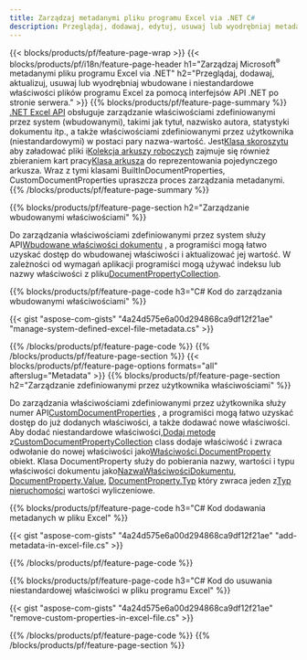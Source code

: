 ```yaml
---
title: Zarządzaj metadanymi pliku programu Excel via .NET C#
description: Przeglądaj, dodawaj, edytuj, usuwaj lub wyodrębniaj metadane plików Excel za pomocą zaledwie kilku wierszy kodu C#
---
```

{{< blocks/products/pf/feature-page-wrap >}}
{{< blocks/products/pf/i18n/feature-page-header h1="Zarządzaj Microsoft<sup>&reg;</sup> metadanymi pliku programu Excel via .NET" h2="Przeglądaj, dodawaj, aktualizuj, usuwaj lub wyodrębniaj wbudowane i niestandardowe właściwości plików programu Excel za pomocą interfejsów API .NET po stronie serwera." >}}
{{% blocks/products/pf/feature-page-summary %}}
[.NET Excel API](/cells/pl/net/) obsługuje zarządzanie właściwościami zdefiniowanymi przez system (wbudowanymi), takimi jak tytuł, nazwisko autora, statystyki dokumentu itp., a także właściwościami zdefiniowanymi przez użytkownika (niestandardowymi) w postaci pary nazwa-wartość. Jest[Klasa skoroszytu](https://reference.aspose.com/cells/net/aspose.cells/workbook) aby załadować pliki i[Kolekcja arkuszy roboczych](https://reference.aspose.com/cells/net/aspose.cells/worksheetcollection) zajmuje się również zbieraniem kart pracy[Klasa arkusza](https://reference.aspose.com/cells/net/aspose.cells/worksheet) do reprezentowania pojedynczego arkusza. Wraz z tymi klasami BuiltInDocumentProperties, CustomDocumentProperties upraszcza proces zarządzania metadanymi.
{{% /blocks/products/pf/feature-page-summary %}}

{{% blocks/products/pf/feature-page-section h2="Zarządzanie wbudowanymi właściwościami" %}}

 Do zarządzania właściwościami zdefiniowanymi przez system służy API[Wbudowane właściwości dokumentu](https://reference.aspose.com/cells/net/aspose.cells/workbook/properties/builtindocumentproperties) , a programiści mogą łatwo uzyskać dostęp do wbudowanej właściwości i aktualizować jej wartość. W zależności od wymagań aplikacji programiści mogą używać indeksu lub nazwy właściwości z pliku[DocumentPropertyCollection](https://reference.aspose.com/cells/net/aspose.cells.properties/documentpropertycollection). 

{{% blocks/products/pf/feature-page-code h3="C# Kod do zarządzania wbudowanymi właściwościami" %}}

{{< gist "aspose-com-gists" "4a24d575e6a00d294868ca9df12f21ae" "manage-system-defined-excel-file-metadata.cs" >}}

{{% /blocks/products/pf/feature-page-code %}}
{{% /blocks/products/pf/feature-page-section %}}
{{< blocks/products/pf/feature-page-options formats="all" afterslug="Metadata" >}}
{{% blocks/products/pf/feature-page-section h2="Zarządzanie zdefiniowanymi przez użytkownika właściwościami" %}}

 Do zarządzania właściwościami zdefiniowanymi przez użytkownika służy numer API[CustomDocumentProperties](https://reference.aspose.com/cells/net/aspose.cells/workbook/properties/customdocumentproperties) , a programiści mogą łatwo uzyskać dostęp do już dodanych właściwości, a także dodawać nowe właściwości. Aby dodać niestandardowe właściwości,[Dodaj metodę](https://reference.aspose.com/cells/net/aspose.cells.properties/customdocumentpropertycollection/methods/add/index) z[CustomDocumentPropertyCollection](https://reference.aspose.com/cells/net/aspose.cells.properties/customdocumentpropertycollection) class dodaje właściwość i zwraca odwołanie do nowej właściwości jako[Właściwości.DocumentProperty](https://reference.aspose.com/cells/net/aspose.cells.properties/documentproperty) obiekt. Klasa DocumentProperty służy do pobierania nazwy, wartości i typu właściwości dokumentu jako[NazwaWłaściwościDokumentu](https://reference.aspose.com/cells/net/aspose.cells.properties/documentproperty/properties/name), [DocumentProperty.Value](https://reference.aspose.com/cells/net/aspose.cells.properties/documentproperty/properties/value),  [DocumentProperty.Typ](https://reference.aspose.com/cells/net/aspose.cells.properties/documentproperty/properties/type) który zwraca jeden z[Typ nieruchomości](https://reference.aspose.com/cells/net/aspose.cells.properties/propertytype) wartości wyliczeniowe.
 
{{% blocks/products/pf/feature-page-code h3="C# Kod dodawania metadanych w pliku Excel" %}}

{{< gist "aspose-com-gists" "4a24d575e6a00d294868ca9df12f21ae" "add-metadata-in-excel-file.cs" >}}

{{% /blocks/products/pf/feature-page-code %}}


{{% blocks/products/pf/feature-page-code h3="C# Kod do usuwania niestandardowej właściwości w pliku programu Excel" %}}

{{< gist "aspose-com-gists" "4a24d575e6a00d294868ca9df12f21ae" "remove-custom-properties-in-excel-file.cs" >}}

{{% /blocks/products/pf/feature-page-code %}}
{{% /blocks/products/pf/feature-page-section %}}

